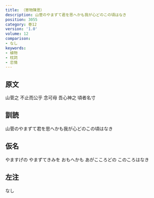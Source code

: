 ```yaml
---
title: （寄物陳思）
description: 山菅のやまずて君を思へかも我が心どのこの頃はなき
position: 3055
category: 巻12
version: '1.0'
volume: 12
comparison:
- なし
keywords:
- 植物
- 枕詞
- 恋情
---
```


## 原文

山菅之 不止而公乎 念可母 吾心神之 頃者名寸

## 訓読

山菅のやまずて君を思へかも我が心どのこの頃はなき

## 仮名

やますげの やまずてきみを おもへかも あがこころどの このころはなき

## 左注

なし

